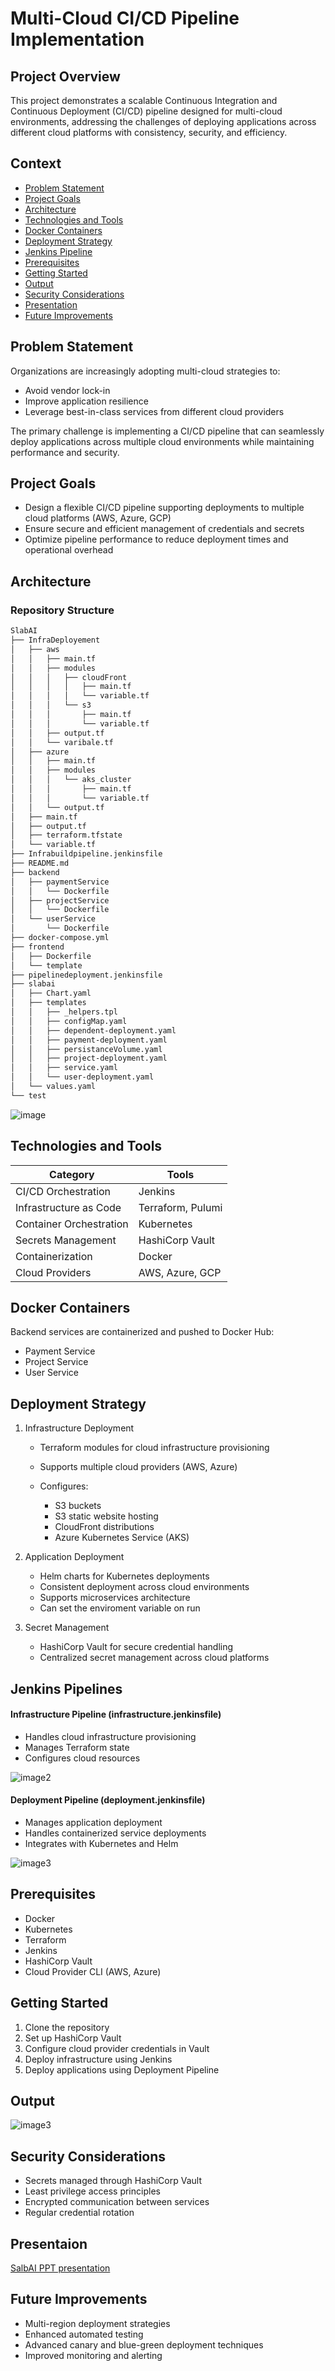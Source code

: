 # Multi-Cloud CI/CD Pipeline Implementation
## Project Overview
This project demonstrates a scalable Continuous Integration and Continuous Deployment (CI/CD) pipeline designed for multi-cloud environments, addressing the challenges of deploying applications across different cloud platforms with consistency, security, and efficiency.

## Context
- [Problem Statement](#problem-statement)
- [Project Goals](#project-goals)
- [Architecture](#architecture)
- [Technologies and Tools](#technologies-and-tools)
- [Docker Containers](#docker-containers)
- [Deployment Strategy](#deployment-strategy)
- [Jenkins Pipeline](#jenkins-pipelines)
- [Prerequisites](#prerequisites)
- [Getting Started](#getting-started)
- [Output](#output)
- [Security Considerations](#security-considerations)
- [Presentation](#presentaion)
- [Future Improvements](#future-improvements)


## Problem Statement
Organizations are increasingly adopting multi-cloud strategies to:

- Avoid vendor lock-in
- Improve application resilience
- Leverage best-in-class services from different cloud providers

The primary challenge is implementing a CI/CD pipeline that can seamlessly deploy applications across multiple cloud environments while maintaining performance and security.
## Project Goals

- Design a flexible CI/CD pipeline supporting deployments to multiple cloud platforms (AWS, Azure, GCP)
- Ensure secure and efficient management of credentials and secrets
- Optimize pipeline performance to reduce deployment times and operational overhead

## Architecture
### Repository Structure
```bash
SlabAI
├── InfraDeployement
│   ├── aws
│   │   ├── main.tf
│   │   ├── modules
│   │   │   ├── cloudFront
│   │   │   │   ├── main.tf
│   │   │   │   └── variable.tf
│   │   │   └── s3
│   │   │       ├── main.tf
│   │   │       └── variable.tf
│   │   ├── output.tf
│   │   └── varibale.tf
│   ├── azure
│   │   ├── main.tf
│   │   ├── modules
│   │   │   └── aks_cluster
│   │   │       ├── main.tf
│   │   │       └── variable.tf
│   │   └── output.tf
│   ├── main.tf
│   ├── output.tf
│   ├── terraform.tfstate
│   └── variable.tf
├── Infrabuildpipeline.jenkinsfile
├── README.md
├── backend
│   ├── paymentService
│   │   └── Dockerfile
│   ├── projectService
│   │   └── Dockerfile
│   └── userService
│       └── Dockerfile
├── docker-compose.yml
├── frontend
│   ├── Dockerfile
│   └── template
├── pipelinedeployment.jenkinsfile
├── slabai
│   ├── Chart.yaml
│   ├── templates
│   │   ├── _helpers.tpl
│   │   ├── configMap.yaml
│   │   ├── dependent-deployment.yaml
│   │   ├── payment-deployment.yaml
│   │   ├── persistanceVolume.yaml
│   │   ├── project-deployment.yaml
│   │   ├── service.yaml
│   │   └── user-deployment.yaml
│   └── values.yaml
└── test
```

![image](./SS/slabai.drawio%20(1).png)
## Technologies and Tools
| Category                | Tools                                 |
|-------------------------|---------------------------------------|
| CI/CD Orchestration     | Jenkins                              |
| Infrastructure as Code  | Terraform, Pulumi                    |
| Container Orchestration | Kubernetes                           |
| Secrets Management      | HashiCorp Vault                      |
| Containerization        | Docker                               |
| Cloud Providers         | AWS, Azure, GCP                      |

## Docker Containers
Backend services are containerized and pushed to Docker Hub:

- Payment Service
- Project Service
- User Service

## Deployment Strategy

1. Infrastructure Deployment

    - Terraform modules for cloud infrastructure provisioning
    - Supports multiple cloud providers (AWS, Azure)
    - Configures:

        - S3 buckets
        - S3 static website hosting
        - CloudFront distributions
        - Azure Kubernetes Service (AKS)




2. Application Deployment

    - Helm charts for Kubernetes deployments
    - Consistent deployment across cloud environments
    - Supports microservices architecture
    - Can set the enviroment variable on run


3. Secret Management

    - HashiCorp Vault for secure credential handling
    - Centralized secret management across cloud platforms



## Jenkins Pipelines
#### Infrastructure Pipeline (infrastructure.jenkinsfile)

- Handles cloud infrastructure provisioning
- Manages Terraform state
- Configures cloud resources

![image2](./SS/infrabuild.png)

#### Deployment Pipeline (deployment.jenkinsfile)

- Manages application deployment
- Handles containerized service deployments
- Integrates with Kubernetes and Helm

![image3](./SS/piprlinebuild.png)

## Prerequisites

- Docker
- Kubernetes
- Terraform
- Jenkins
- HashiCorp Vault
- Cloud Provider CLI (AWS, Azure)

## Getting Started

1. Clone the repository
2. Set up HashiCorp Vault
3. Configure cloud provider credentials in Vault
4. Deploy infrastructure using Jenkins
5. Deploy applications using Deployment Pipeline

## Output

![image3](./SS/output.png)

## Security Considerations

- Secrets managed through HashiCorp Vault
- Least privilege access principles
- Encrypted communication between services
- Regular credential rotation

## Presentaion

[SalbAI PPT presentation](https://docs.google.com/presentation/d/1TXBne5SAkOhQXtBRc9S2yBBXNMbrdp2XuCiP3BjtJzc/edit?usp=sharing)

## Future Improvements

- Multi-region deployment strategies
- Enhanced automated testing
- Advanced canary and blue-green deployment techniques
- Improved monitoring and alerting
